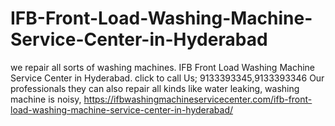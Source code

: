 # IFB-Front-Load-Washing-Machine-Service-Center-in-Hyderabad
we repair all sorts of washing machines. IFB Front Load Washing Machine Service Center in Hyderabad. click to call Us; 9133393345,9133393346 Our professionals they can also repair all kinds like water leaking, washing machine is noisy, https://ifbwashingmachineservicecenter.com/ifb-front-load-washing-machine-service-center-in-hyderabad/

